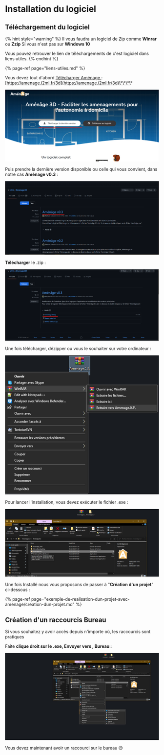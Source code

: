# Installation du logiciel

## Téléchargement du logiciel 

{% hint style="warning" %}
Il vous faudra un logiciel de Zip comme **Winrar** ou **Zzip** Si vous n'est pas sur **Windows 10**

Vous pouvez retrouver le lien de téléchargements de c'est logiciel dans liens utiles. 
{% endhint %}

{% page-ref page="liens-utiles.md" %}

Vous devez tout d'abord [Télécharger ](https://amenage.i2ml.fr/3d)[Aménage ](https://amenage.i2ml.fr/3d): [https://amenage.i2ml.fr/3d](https://amenage.i2ml.fr/3d)\*\*\*\*

![](.gitbook/assets/amenagesiteinternet.png)

Puis prendre la dernière version disponible ou celle qui vous convient, dans notre cas **Aménage v0.3** :

![](.gitbook/assets/instalationclasicgithub.png)

**Télécharger** le .zip :

![](.gitbook/assets/instalationexe.png)

Une fois télécharger, dézipper ou vous le souhaiter sur votre ordinateur : 

![](.gitbook/assets/dezip.jpg)

Pour lancer l'installation, vous devez exécuter le fichier .exe :

![](.gitbook/assets/exe.jpg)

Une fois Installé nous vous proposons de passer à "**Création d'un projet**" ci-dessous :

{% page-ref page="exemple-de-realisation-dun-projet-avec-amenage/creation-dun-projet.md" %}

## Création d'un raccourcis Bureau 

Si vous souhaitez  y avoir accès depuis n'importe où, les raccourcis sont pratiques 

Faite **clique droit sur le .exe, Envoyer vers , Bureau :**

![](.gitbook/assets/racourcibureau.jpg)

Vous devez maintenant avoir un raccourci sur le bureau 😉 

